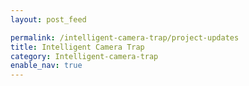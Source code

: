 ```yaml
---
layout: post_feed

permalink: /intelligent-camera-trap/project-updates
title: Intelligent Camera Trap
category: Intelligent-camera-trap
enable_nav: true
---
```

